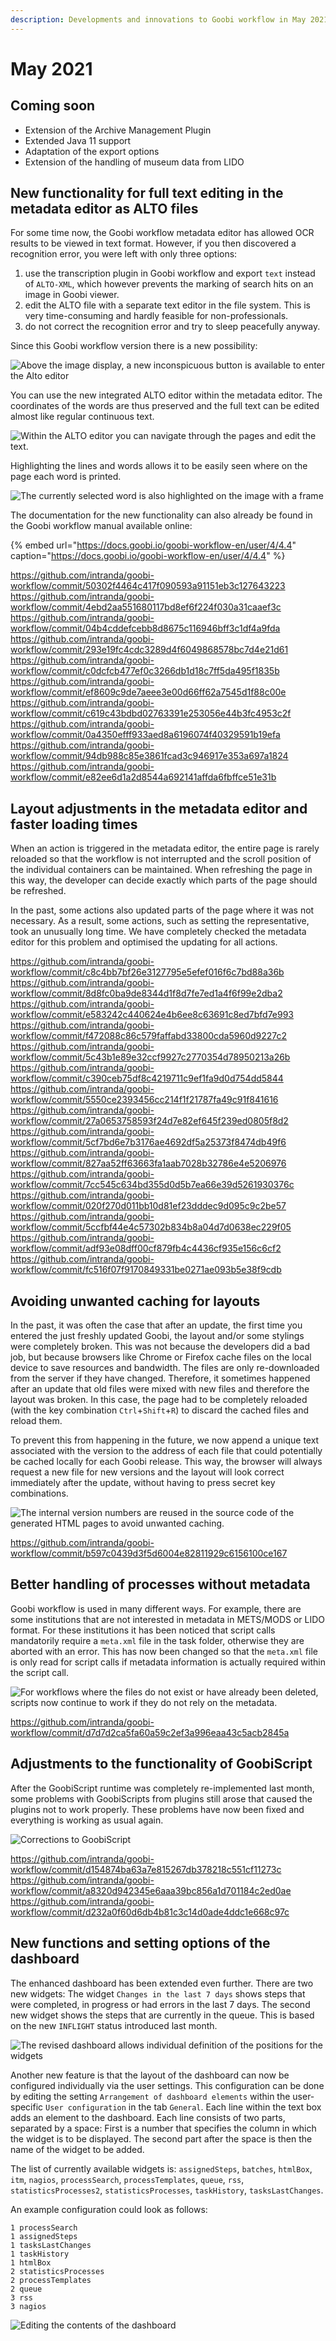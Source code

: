 ```yaml
---
description: Developments and innovations to Goobi workflow in May 2021
---
```


# May 2021

## Coming soon

- Extension of the Archive Management Plugin
- Extended Java 11 support
- Adaptation of the export options
- Extension of the handling of museum data from LIDO

## New functionality for full text editing in the metadata editor as ALTO files

For some time now, the Goobi workflow metadata editor has allowed OCR results to be viewed in text format. However, if you then discovered a recognition error, you were left with only three options:

1. use the transcription plugin in Goobi workflow and export `text` instead of `ALTO-XML`, which however prevents the marking of search hits on an image in Goobi viewer.
2. edit the ALTO file with a separate text editor in the file system. This is very time-consuming and hardly feasible for non-professionals.
3. do not correct the recognition error and try to sleep peacefully anyway.

Since this Goobi workflow version there is a new possibility:

![Above the image display, a new inconspicuous button is available to enter the Alto editor](../.gitbook/assets/2105_alto1_en.png)

You can use the new integrated ALTO editor within the metadata editor. The coordinates of the words are thus preserved and the full text can be edited almost like regular continuous text.

![Within the ALTO editor you can navigate through the pages and edit the text.](../.gitbook/assets/2105_alto2_en.png)

Highlighting the lines and words allows it to be easily seen where on the page each word is printed.

![The currently selected word is also highlighted on the image with a frame](../.gitbook/assets/2105_alto3_en.png)

The documentation for the new functionality can also already be found in the Goobi workflow manual available online:

{% embed url="https://docs.goobi.io/goobi-workflow-en/user/4/4.4" caption="https://docs.goobi.io/goobi-workflow-en/user/4/4.4" %}

https://github.com/intranda/goobi-workflow/commit/50302f4464c417f090593a91151eb3c127643223<br/>https://github.com/intranda/goobi-workflow/commit/4ebd2aa551680117bd8ef6f224f030a31caaef3c<br/>https://github.com/intranda/goobi-workflow/commit/04b4cddefcebb8d8675c116946bff3c1df4a9fda<br/>https://github.com/intranda/goobi-workflow/commit/293e19fc4cdc3289d4f6049868578bc7d4e21d61<br/>https://github.com/intranda/goobi-workflow/commit/c0dcfcb477ef0c3266db1d18c7ff5da495f1835b<br/>https://github.com/intranda/goobi-workflow/commit/ef8609c9de7aeee3e00d66ff62a7545d1f88c00e<br/>https://github.com/intranda/goobi-workflow/commit/c619c43bdbd02763391e253056e44b3fc4953c2f<br/>https://github.com/intranda/goobi-workflow/commit/0a4350efff933aed8a6196074f40329591b19efa<br/>https://github.com/intranda/goobi-workflow/commit/94db988c85e3861fcad3c946917e353a697a1824<br/>https://github.com/intranda/goobi-workflow/commit/e82ee6d1a2d8544a692141affda6fbffce51e31b

## Layout adjustments in the metadata editor and faster loading times

When an action is triggered in the metadata editor, the entire page is rarely reloaded so that the workflow is not interrupted and the scroll position of the individual containers can be maintained. When refreshing the page in this way, the developer can decide exactly which parts of the page should be refreshed.

In the past, some actions also updated parts of the page where it was not necessary. As a result, some actions, such as setting the representative, took an unusually long time. We have completely checked the metadata editor for this problem and optimised the updating for all actions.

https://github.com/intranda/goobi-workflow/commit/c8c4bb7bf26e3127795e5efef016f6c7bd88a36b<br/>https://github.com/intranda/goobi-workflow/commit/8d8fc0ba9de8344d1f8d7fe7ed1a4f6f99e2dba2<br/>https://github.com/intranda/goobi-workflow/commit/e583242c440624e4b6ee8c63691c8ed7bfd7e993<br/>https://github.com/intranda/goobi-workflow/commit/f472088c86c579faffabd33800cda5960d9227c2<br/>https://github.com/intranda/goobi-workflow/commit/5c43b1e89e32ccf9927c2770354d78950213a26b<br/>https://github.com/intranda/goobi-workflow/commit/c390ceb75df8c4219711c9ef1fa9d0d754dd5844<br/>https://github.com/intranda/goobi-workflow/commit/5550ce2393456cc214f1f21787fa49c91f841616<br/>https://github.com/intranda/goobi-workflow/commit/27a0653758593f24d7e82ef645f239ed0805f8d2<br/>https://github.com/intranda/goobi-workflow/commit/5cf7bd6e7b3176ae4692df5a25373f8474db49f6<br/>https://github.com/intranda/goobi-workflow/commit/827aa52ff63663fa1aab7028b32786e4e5206976<br/>https://github.com/intranda/goobi-workflow/commit/7cc545c634bd355d0d5b7ea66e39d5261930376c<br/>https://github.com/intranda/goobi-workflow/commit/020f270d011bb10d81ef23dddec9d095c9c2be57<br/>https://github.com/intranda/goobi-workflow/commit/5ccfbf44e4c57302b834b8a04d7d0638ec229f05<br/>https://github.com/intranda/goobi-workflow/commit/adf93e08dff00cf879fb4c4436cf935e156c6cf2<br/>https://github.com/intranda/goobi-workflow/commit/fc516f07f9170849331be0271ae093b5e38f9cdb

## Avoiding unwanted caching for layouts

In the past, it was often the case that after an update, the first time you entered the just freshly updated Goobi, the layout and/or some stylings were completely broken. This was not because the developers did a bad job, but because browsers like Chrome or Firefox cache files on the local device to save resources and bandwidth. The files are only re-downloaded from the server if they have changed. Therefore, it sometimes happened after an update that old files were mixed with new files and therefore the layout was broken. In this case, the page had to be completely reloaded (with the key combination `Ctrl`+`Shift`+`R`) to discard the cached files and reload them.

To prevent this from happening in the future, we now append a unique text associated with the version to the address of each file that could potentially be cached locally for each Goobi release. This way, the browser will always request a new file for new versions and the layout will look correct immediately after the update, without having to press secret key combinations.

![The internal version numbers are reused in the source code of the generated HTML pages to avoid unwanted caching.](../.gitbook/assets/2105_caching.png)

https://github.com/intranda/goobi-workflow/commit/b597c0439d3f5d6004e82811929c6156100ce167

## Better handling of processes without metadata

Goobi workflow is used in many different ways. For example, there are some institutions that are not interested in metadata in METS/MODS or LIDO format. For these institutions it has been noticed that script calls mandatorily require a `meta.xml` file in the task folder, otherwise they are aborted with an error. This has now been changed so that the `meta.xml` file is only read for script calls if metadata information is actually required within the script call.

![For workflows where the files do not exist or have already been deleted, scripts now continue to work if they do not rely on the metadata.](../.gitbook/assets/2105_archived_en.png)

https://github.com/intranda/goobi-workflow/commit/d7d7d2ca5fa60a59c2ef3a996eaa43c5acb2845a

## Adjustments to the functionality of GoobiScript

After the GoobiScript runtime was completely re-implemented last month, some problems with GoobiScripts from plugins still arose that caused the plugins not to work properly. These problems have now been fixed and everything is working as usual again.

![Corrections to GoobiScript](../.gitbook/assets/2105_goobiscript_en.png)

https://github.com/intranda/goobi-workflow/commit/d154874ba63a7e815267db378218c551cf11273c<br/>https://github.com/intranda/goobi-workflow/commit/a8320d942345e6aaa39bc856a1d701184c2ed0ae<br/>https://github.com/intranda/goobi-workflow/commit/d232a0f60d6db4b81c3c14d0ade4ddc1e668c97c

## New functions and setting options of the dashboard

The enhanced dashboard has been extended even further. There are two new widgets: The widget `Changes in the last 7 days` shows steps that were completed, in progress or had errors in the last 7 days. The second new widget shows the steps that are currently in the queue. This is based on the new `INFLIGHT` status introduced last month.

![The revised dashboard allows individual definition of the positions for the widgets](../.gitbook/assets/2105_dashboard2_en.png)

Another new feature is that the layout of the dashboard can now be configured individually via the user settings. This configuration can be done by editing the setting `Arrangement of dashboard elements` within the user-specific `User configuration` in the tab `General`. Each line within the text box adds an element to the dashboard. Each line consists of two parts, separated by a space: First is a number that specifies the column in which the widget is to be displayed. The second part after the space is then the name of the widget to be added.  

The list of currently available widgets is:
`assignedSteps`, `batches`, `htmlBox`, `itm`, `nagios`, `processSearch`, `processTemplates`, `queue`, `rss`, `statisticsProcesses2`, `statisticsProcesses`, `taskHistory`, `tasksLastChanges`.

An example configuration could look as follows:

```
1 processSearch
1 assignedSteps
1 tasksLastChanges
1 taskHistory
1 htmlBox
2 statisticsProcesses
2 processTemplates
2 queue
3 rss
3 nagios
```

![Editing the contents of the dashboard](../.gitbook/assets/2105_dashboard1_en.png)
